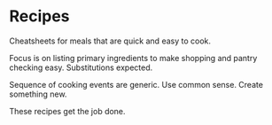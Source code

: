 # Recipes
Cheatsheets for meals that are quick and easy to cook.    

Focus is on listing primary ingredients to make shopping and pantry checking easy. Substitutions expected.

Sequence of cooking events are generic.  Use common sense.  Create something new.  

These recipes get the job done.
